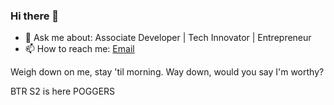 ### Hi there 👋

- 💬 Ask me about: Associate Developer | Tech Innovator | Entrepreneur
- 📫 How to reach me: [Email](mailto:bluexbusiness@gmail.com)

Weigh down on me, stay 'til morning.
Way down, would you say I'm worthy?

BTR S2 is here POGGERS

<!--
**AdeptOfficial/AdeptOfficial** is a ✨ _special_ ✨ repository because its `README.md` (this file) appears on your GitHub profile.

Here are some ideas to get you started:

- 🔭 I’m currently working on ...
- 🌱 I’m currently learning ...
- 👯 I’m looking to collaborate on ...
- 🤔 I’m looking for help with ...
- 💬 Ask me about ...
- 📫 How to reach me: ...
- 😄 Pronouns: ...
- ⚡ Fun fact: ...
-->
